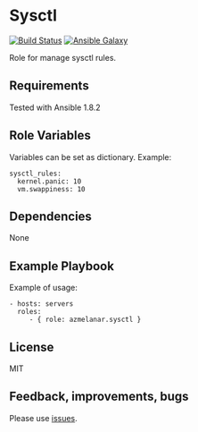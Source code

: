 Sysctl
======

[![Build Status](https://api.travis-ci.org/azmelanar/ansible-sysctl.png)](https://travis-ci.org/azmelanar/ansible-sysctl) [![Ansible Galaxy](https://img.shields.io/badge/ansible--galaxy-sysctl-blue.svg?style=flat)](https://galaxy.ansible.com/list#/roles/2601)

Role for manage sysctl rules.

Requirements
------------

Tested with Ansible 1.8.2

Role Variables
--------------

Variables can be set as dictionary. Example:

    sysctl_rules:
      kernel.panic: 10
      vm.swappiness: 10

Dependencies
------------

None

Example Playbook
----------------

Example of usage:

    - hosts: servers
      roles:
         - { role: azmelanar.sysctl }

License
-------

MIT

Feedback, improvements, bugs
----------------------------

Please use [issues](https://github.com/azmelanar/ansible-sysctl/issues).
